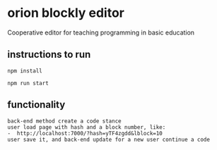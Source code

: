# orion blockly editor

Cooperative editor for teaching programming in basic education

## instructions to run

    npm install

    npm run start

## functionality

    back-end method create a code stance
    user load page with hash and a block number, like:
    -  http://localhost:7000/?hash=yTF4zgdd&lblock=10
    user save it, and back-end update for a new user continue a code
